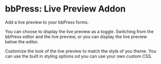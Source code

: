 # bbPress: Live Preview Addon

Add a live preview to your bbPress forms.

You can choose to display the live preview as a toggle. Switching from the bbPress editor and the live preview, or you can display the live preview below the editor.

Customize the look of the live preview to match the style of you theme. You can use the built in styling options od you can use your own custom CSS.